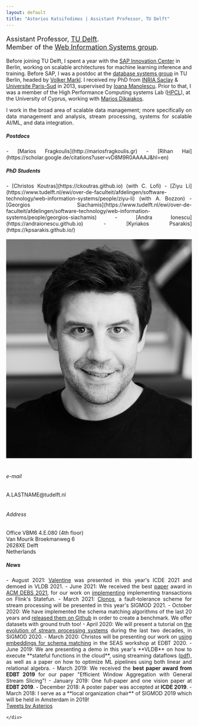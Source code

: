 ```yaml
---
layout: default
title: "Asterios Katsifodimos | Assistant Professor, TU Delft"
---
```


<!-- - - - - - - - - - - - - - - - -->


<div id="top" class="row">
<div class="col-sm-8">
<!-- <h3> Asterios Katsifodimos </h3> -->

<p class="lead" style="font-size: 130%">
Assistant Professor, <a href="http://www.tudelft.nl/">TU Delft</a>.<br>Member of the <a href="http://www.wis.ewi.tudelft.nl/">Web Information Systems group</a>.
</p>

<p style="text-align: justify;">

Before joining TU Delft, I spent a year with the <a href="https://icn.sap.com">SAP Innovation Center</a> in Berlin, working on scalable architectures for machine learning inference and training. Before SAP, I was a postdoc at the <a href="http://www.dima.tu-berlin.de/menue/database_systems_and_information_management_group/?no_cache=1">database systems group</a> in TU Berlin, headed by <a href="https://www.dima.tu-berlin.de/menue/staff/volker_markl/">Volker Markl</a>. I received my PhD from <a href="http://www.inria.fr/saclay/">INRIA Saclay</a> &amp; <a href="http://www.u-psud.fr" >Universite Paris-Sud</a> in 2013, supervised by <a href="http://www-rocq.inria.fr/~manolesc/">Ioana Manolescu</a>. Prior to that, I was a member of the High Performance Computing systems Lab (<a href="http://grid.ucy.ac.cy">HPCL</a>), at the University of Cyprus, working with <a href="http://www.cs.ucy.ac.cy/~mdd/">Marios Dikaiakos</a>.
</p>

<p style="text-align: justify;">
I work in the broad area of scalable data management; more specifically on data management and analysis, stream processing, systems for scalable AI/ML, and data integration. <!-- I work with <a href="http://mariosfragkoulis.gr/">Marios Fragkoulis</a> (postdoc) and <a href="https://ckoutras.github.io/">Christos Koutras</a> (PhD student, co-advised with Christoph Lofi). --></p>

<!-- <div class="alert alert-warning" role="alert" markdown="1">
  I am searching for motivated **postdocs, PhD students and research engineers**! More information on the positions <a href="/jobs/">here</a>. 
</div> -->




<div style="text-align: justify;" class="col-sm-8">
<h5>Postdocs</h5>
<section markdown="1">
- [Marios Fragkoulis](http://mariosfragkoulis.gr)
- [Rihan Hai](https://scholar.google.de/citations?user=vD8M9R0AAAAJ&hl=en) 
</section>

<h5>PhD Students</h5>
<section markdown="1">
- [Christos Koutras](https://ckoutras.github.io) (with C. Lofi)
- [Ziyu Li](https://www.tudelft.nl/ewi/over-de-faculteit/afdelingen/software-technology/web-information-systems/people/ziyu-li) (with A. Bozzon)
- [Georgios Siachamis](https://www.tudelft.nl/ewi/over-de-faculteit/afdelingen/software-technology/web-information-systems/people/georgios-siachamis)
- [Andra Ionescu](https://andraionescu.github.io) 
- [Kyriakos Psarakis](https://kpsarakis.github.io/)
</section>
</div>

</div>

<div class="col-md-4">
<br/>
      <img src="assets/asterios.katsifodimos.jpg" class="img-thumbnail" alt="Asterios Kαtsifodimos - Αστέριος Κατσιφοδήμος">
<br/><br/>
<!-- <div class="col-sm-3"> -->
<h6> <span class="fa fa-envelope"></span> e-mail</h6>
A.LASTNAME@tudelft.nl
<br/><br/>
<h6> <span class="fa fa-map-marker"></span> Address</h6>
Office VBM6 4.E.080 (4th floor)<br/>
Van Mourik Broekmanweg 6<br/>
2628XE Delft<br/>
Netherlands

</div>

</div>


<!-- - - - - - - - - - - - - - - - -->
<div class="row-fluid">
    <div id="news" class="row">
    <div style="text-align: justify;" class="col-sm-8">
<h5>News</h5>

<section markdown="1">
- August 2021: <a href="https://delftdata.github.io/valentine">Valentine</a> was presented in this year's ICDE 2021 and demoed in VLDB 2021. 
- June 2021: We received the best <a href="https://dl.acm.org/doi/10.1145/3465480.3466920">paper</a> award in <a href="https://2021.debs.org">ACM DEBS 2021</a>, for our work on <a href="https://github.com/delftdata/flink-statefun-transactions">implementing</a> implementing transactions on Flink's Statefun. 
- March 2021: <a href="assets/publications/clonos-sigmod2021.pdf">Clonos</a>, a fault-tolerance scheme for stream processing will be presented in this year's SIGMOD 2021. 
- October 2020: We have implemented the schema matching algorithms of the last 20 years and <a href="https://delftdata.github.io/valentine">released them on Github</a> in order to create a benchmark. We offer datasets with ground truth too!
- April 2020: We will present a tutorial on <a href="https://streaming-research.github.io/Tutorial-SIGMOD-2020/"> the evolution of stream processing systems</a> during the last two decades, in SIGMOD 2020. 
- March 2020: Christos will be presenting our work on <a href="http://ceur-ws.org/Vol-2578/SEAData5.pdf">using embeddings for schema matching</a> in the SEAS workshop at EDBT 2020.
- June 2019:  We are presenting a demo in this year's **VLDB** on how to execute  **stateful functions in the cloud**, using streaming dataflows (<a href="/assets/publications/stateful-functions.pdf">pdf</a>), as well as a paper on how to optimize ML pipelines using both linear and relational algebra.
- March 2019:  We received the <strong>best paper award from EDBT 2019</strong> for our paper "Efficient Window Aggregation with General Stream Slicing"!
- January 2019:  One full-paper and one vision paper at <strong>EDBT 2019</strong>.
- December 2018: A poster paper was accepted at <strong>ICDE 2019</strong>.
- March 2018: I serve as a **local organization chair** of SIGMOD 2019 which will be held in Amsterdam in 2019!
</section>
    </div>

<div class="col-md-4">
<a class="twitter-timeline" data-width="300" data-height="500" href="https://twitter.com/kAsterios?ref_src=twsrc%5Etfw">Tweets by Asterios</a> <script async src="https://platform.twitter.com/widgets.js" charset="utf-8"></script>
</div>


    </div>
  
</div>  
















